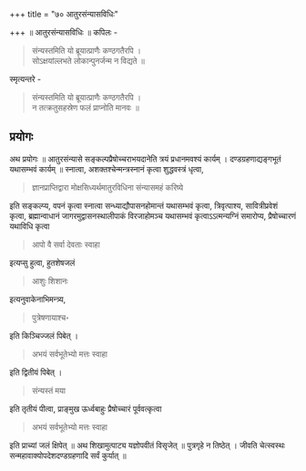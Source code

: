+++
title = "७० आतुरसंन्यासविधिः"

+++
॥ आतुरसंन्यासविधिः ॥ कपिलः - 

> संन्यस्तमिति यो ब्रूयात्प्राणैः कण्ठगतैरपि ।  
सोऽक्षयांल्लभते लोकान्पुनर्जन्म न विद्यते ॥ 

स्मृत्यन्तरे - 

> संन्यस्तमिति यो ब्रूयात्प्राणैः कण्ठगतैरपि ।  
न तत्क्रतुसहस्रेण फलं प्राप्नोति मानवः ॥

## प्रयोगः

अथ प्रयोगः ॥ आतुरसंन्यासे सङ्कल्पप्रैषोच्चराभयदानेति त्रयं प्रधानमवश्यं कार्यम् । दण्डग्रहणाद्यङ्गभूतं यथासम्भवं कार्यम् ॥ स्नात्वा, अशक्तश्चेन्मन्त्रस्नानं कृत्वा शुद्धवस्त्रं धृत्वा, 

> ज्ञानप्राप्तिद्वारा मोक्षसिध्यर्थमातुरविधिना संन्यासमहं करिष्ये

इति सङ्कल्प्य, वपनं कृत्वा स्नात्वा सन्ध्याद्यौपासनहोमान्तं यथासम्भवं कृत्वा, त्रिवृत्पाश्य, सावित्रीप्रवेशं कृत्वा, ब्रह्मान्वाधानं जागरमुद्वासनस्थालीपाकं विरजाहोमञ्च यथासम्भवं कृत्वाऽऽत्मन्यग्निं समारोप्य, प्रैषोच्चारणं यथाविधि कृत्वा 

> आपो वै सर्वा देवताः स्वाहा

इत्यप्सु हुत्वा, हुतशेषजलं 

> आशुः शिशानः

इत्यनुवाकेनाभिमन्त्र्य, 

> पुत्रेषणायाश्च॰ 

इति किञ्चिज्जलं पिबेत् । 

> अभयं सर्वभूतेभ्यो मत्तः स्वाहा

इति द्वितीयं पिबेत् । 

> संन्यस्तं मया

इति तृतीयं पीत्वा, प्राङ्मुख ऊर्ध्वबाहुः प्रैषोच्चारं पूर्ववत्कृत्वा 

> अभयं सर्वभूतेभ्यो मत्तः स्वाहा

इति प्राच्यां जलं क्षिपेत् ॥ अथ शिखामुत्पाट्य यज्ञोपवीतं विसृजेत् ॥ पुत्रगृहे न तिष्ठेत् । जीवति चेत्स्वस्थः सन्महावाक्योपदेशदण्डग्रहणादि सर्वं कुर्यात् ॥